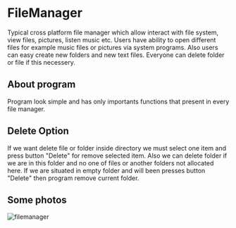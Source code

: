 # FileManager

Typical cross platform file manager which allow interact with file system, view files, pictures, listen music etc. Users have ability to open different files for example music files or pictures via system programs. Also users can easy create new folders and new text files. Everyone can delete folder or file if this necessery.

## About program

Program look simple and has only importants functions that present in every file manager.

## Delete Option

If we want delete file or folder inside directory we must select one item and press button "Delete" for remove selected item.
Also we can delete folder if we are in this folder and no one of files or another folders not allocated here.
If we are situated in empty folder and will been presses button "Delete" then program remove current folder.

## Some photos

![filemanager](https://user-images.githubusercontent.com/36791929/39146711-36fb64b6-4740-11e8-935f-e3558a7bcb70.png)


